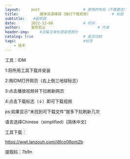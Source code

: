 ```yaml
---
layout:     post   				    # 使用的布局（不需要改）
title:       	媒体资源嗅探（强行下载视频）			# 标题 
subtitle:    #副标题
date:       2022-12-08 				# 时间
author:     星雨若尘 						# 作者
header-img:  	#这篇文章标题背景图片
catalog: true 						# 是否归档
tags:								#标签
    - 技术
---
```

工具：IDM

1:将所用工具下载并安装

2:用IDM打开网页（右上倒三地球标志）

3:点击播放视频并下拉刷新网页

4:点击下载标志（↓）即可下载视频

ps:如果显示“未找到可下载文件”就多下拉刷新几次

语言选择Chinese（simplified）[简体中文]

工具下载：

https://wwt.lanzouh.com/i8Ico06pnt2b

提取码：7b9n